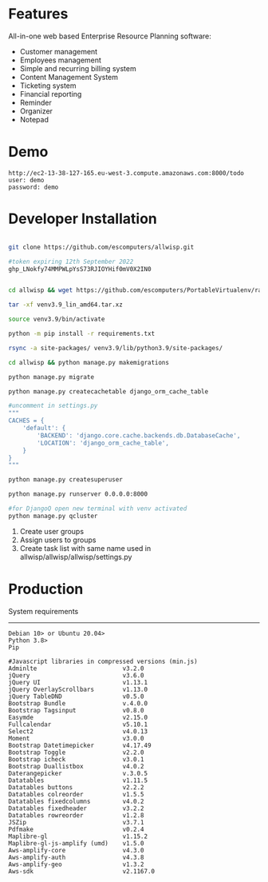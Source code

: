 # Features

All-in-one web based Enterprise Resource Planning software: 
- Customer management
- Employees management
- Simple and recurring billing system
- Content Management System
- Ticketing system
- Financial reporting
- Reminder
- Organizer 
- Notepad

# Demo

```
http://ec2-13-38-127-165.eu-west-3.compute.amazonaws.com:8000/todo
user: demo
password: demo
```

# Developer Installation 

```bash

git clone https://github.com/escomputers/allwisp.git

#token expiring 12th September 2022
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


cd allwisp && wget https://github.com/escomputers/PortableVirtualenv/raw/master/venv3.9_lin_amd64.tar.xz

tar -xf venv3.9_lin_amd64.tar.xz

source venv3.9/bin/activate

python -m pip install -r requirements.txt

rsync -a site-packages/ venv3.9/lib/python3.9/site-packages/

cd allwisp && python manage.py makemigrations

python manage.py migrate

python manage.py createcachetable django_orm_cache_table

#uncomment in settings.py
"""
CACHES = {
    'default': {
        'BACKEND': 'django.core.cache.backends.db.DatabaseCache',
        'LOCATION': 'django_orm_cache_table',
    }
}
"""

python manage.py createsuperuser

python manage.py runserver 0.0.0.0:8000

#for DjangoQ open new terminal with venv activated
python manage.py qcluster
```

1) Create user groups 
2) Assign users to groups
3) Create task list with same name used in allwisp/allwisp/allwisp/settings.py

# Production

System requirements
**********
```
Debian 10> or Ubuntu 20.04>
Python 3.8>
Pip

#Javascript libraries in compressed versions (min.js)
Adminlte                  		v3.2.0
jQuery                    		v3.6.0
jQuery UI                 		v1.13.1
jQuery OverlayScrollbars  		v1.13.0
jQuery TableDND           		v0.5.0
Bootstrap Bundle          		v.4.0.0
Bootstrap Tagsinput       		v0.8.0
Easymde                   		v2.15.0
Fullcalendar              		v5.10.1
Select2                   		v4.0.13
Moment                    		v3.0.0
Bootstrap Datetimepicker  		v4.17.49
Bootstrap Toggle          		v2.2.0
Bootstrap icheck          		v3.0.1
Bootstrap Duallistbox     		v4.0.2
Daterangepicker           		v.3.0.5
Datatables                		v1.11.5
Datatables buttons        		v2.2.2
Datatables colreorder     		v1.5.5
Datatables fixedcolumns   		v4.0.2
Datatables fixedheader    		v3.2.2
Datatables rowreorder     		v1.2.8
JSZip                     		v3.7.1
Pdfmake                         v0.2.4
Maplibre-gl                     v1.15.2
Maplibre-gl-js-amplify (umd)	v1.5.0
Aws-amplify-core              	v4.3.0 
Aws-amplify-auth                v4.3.8       
Aws-amplify-geo                 v1.3.2
Aws-sdk                         v2.1167.0
```
